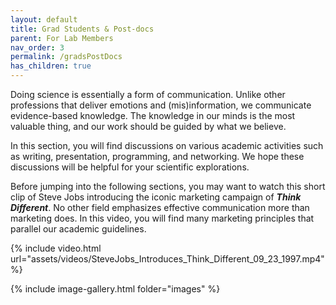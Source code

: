 ```yaml
---
layout: default
title: Grad Students & Post-docs
parent: For Lab Members
nav_order: 3
permalink: /gradsPostDocs
has_children: true
---
```


Doing science is essentially a form of communication. Unlike other professions that deliver emotions and (mis)information, we communicate evidence-based knowledge. The knowledge in our minds is the most valuable thing, and our work should be guided by what we believe.

In this section, you will find discussions on various academic activities such as writing, presentation, programming, and networking. We hope these discussions will be helpful for your scientific explorations.

Before jumping into the following sections, you may want to watch this short clip of Steve Jobs introducing the iconic marketing campaign of ***Think Different***. No other field emphasizes effective communication more than marketing does. In this video, you will find many marketing principles that parallel our academic guidelines.

{% include video.html url="assets/videos/SteveJobs_Introduces_Think_Different_09_23_1997.mp4" %}

<!-- 
https://github.com/McMaster-Baby-Lab/handbook/assets/10648723/8f52e0e7-6fd1-4328-8094-3edf279e815c -->

{% include image-gallery.html folder="images" %}

